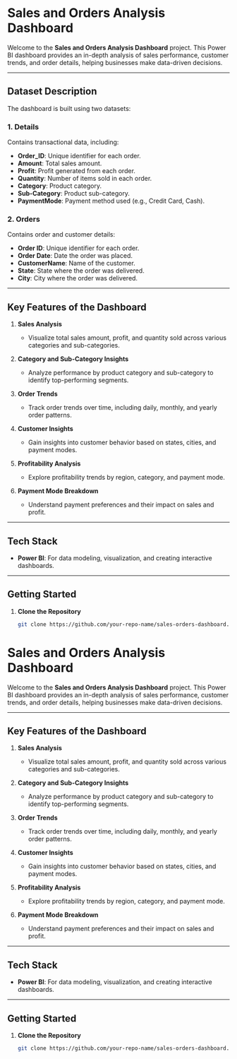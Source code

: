 # **Sales and Orders Analysis Dashboard**

Welcome to the **Sales and Orders Analysis Dashboard** project. This Power BI dashboard provides an in-depth analysis of sales performance, customer trends, and order details, helping businesses make data-driven decisions.

---

## **Dataset Description**

The dashboard is built using two datasets:

### **1. Details**
Contains transactional data, including:
- **Order_ID**: Unique identifier for each order.
- **Amount**: Total sales amount.
- **Profit**: Profit generated from each order.
- **Quantity**: Number of items sold in each order.
- **Category**: Product category.
- **Sub-Category**: Product sub-category.
- **PaymentMode**: Payment method used (e.g., Credit Card, Cash).

### **2. Orders**
Contains order and customer details:
- **Order ID**: Unique identifier for each order.
- **Order Date**: Date the order was placed.
- **CustomerName**: Name of the customer.
- **State**: State where the order was delivered.
- **City**: City where the order was delivered.

---

## **Key Features of the Dashboard**

1. **Sales Analysis**
   - Visualize total sales amount, profit, and quantity sold across various categories and sub-categories.

2. **Category and Sub-Category Insights**
   - Analyze performance by product category and sub-category to identify top-performing segments.

3. **Order Trends**
   - Track order trends over time, including daily, monthly, and yearly order patterns.

4. **Customer Insights**
   - Gain insights into customer behavior based on states, cities, and payment modes.

5. **Profitability Analysis**
   - Explore profitability trends by region, category, and payment mode.

6. **Payment Mode Breakdown**
   - Understand payment preferences and their impact on sales and profit.

---

## **Tech Stack**

- **Power BI**: For data modeling, visualization, and creating interactive dashboards.

---

## **Getting Started**

1. **Clone the Repository**
   ```bash
   git clone https://github.com/your-repo-name/sales-orders-dashboard.git
# **Sales and Orders Analysis Dashboard**

Welcome to the **Sales and Orders Analysis Dashboard** project. This Power BI dashboard provides an in-depth analysis of sales performance, customer trends, and order details, helping businesses make data-driven decisions.


---

## **Key Features of the Dashboard**

1. **Sales Analysis**
   - Visualize total sales amount, profit, and quantity sold across various categories and sub-categories.

2. **Category and Sub-Category Insights**
   - Analyze performance by product category and sub-category to identify top-performing segments.

3. **Order Trends**
   - Track order trends over time, including daily, monthly, and yearly order patterns.

4. **Customer Insights**
   - Gain insights into customer behavior based on states, cities, and payment modes.

5. **Profitability Analysis**
   - Explore profitability trends by region, category, and payment mode.

6. **Payment Mode Breakdown**
   - Understand payment preferences and their impact on sales and profit.

---

## **Tech Stack**

- **Power BI**: For data modeling, visualization, and creating interactive dashboards.

---

## **Getting Started**

1. **Clone the Repository**
   ```bash
   git clone https://github.com/your-repo-name/sales-orders-dashboard.git
